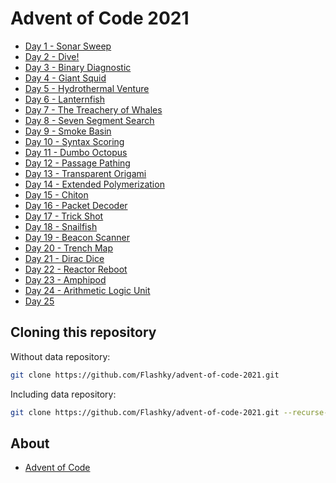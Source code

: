 # Advent of Code 2021

- [Day 1 - Sonar Sweep](https://github.com/Flashky/advent-of-code-2021/tree/master/src/main/java/com/adventofcode/flashk/day01)
- [Day 2 - Dive!](https://github.com/Flashky/advent-of-code-2021/tree/master/src/main/java/com/adventofcode/flashk/day02)
- [Day 3 - Binary Diagnostic](https://github.com/Flashky/advent-of-code-2021/tree/master/src/main/java/com/adventofcode/flashk/day03)
- [Day 4 - Giant Squid](https://github.com/Flashky/advent-of-code-2021/tree/master/src/main/java/com/adventofcode/flashk/day04)
- [Day 5 - Hydrothermal Venture](https://github.com/Flashky/advent-of-code-2021/tree/master/src/main/java/com/adventofcode/flashk/day05)
- [Day 6 - Lanternfish](https://github.com/Flashky/advent-of-code-2021/tree/master/src/main/java/com/adventofcode/flashk/day06)
- [Day 7 - The Treachery of Whales](https://github.com/Flashky/advent-of-code-2021/tree/master/src/main/java/com/adventofcode/flashk/day07)
- [Day 8 - Seven Segment Search](https://github.com/Flashky/advent-of-code-2021/tree/master/src/main/java/com/adventofcode/flashk/day08)
- [Day 9 - Smoke Basin](https://github.com/Flashky/advent-of-code-2021/tree/master/src/main/java/com/adventofcode/flashk/day09)
- [Day 10 - Syntax Scoring](https://github.com/Flashky/advent-of-code-2021/tree/master/src/main/java/com/adventofcode/flashk/day10)
- [Day 11 - Dumbo Octopus](https://github.com/Flashky/advent-of-code-2021/tree/master/src/main/java/com/adventofcode/flashk/day11)
- [Day 12 - Passage Pathing](https://github.com/Flashky/advent-of-code-2021/tree/master/src/main/java/com/adventofcode/flashk/day12)
- [Day 13 - Transparent Origami](https://github.com/Flashky/advent-of-code-2021/tree/master/src/main/java/com/adventofcode/flashk/day13)
- [Day 14 - Extended Polymerization](https://github.com/Flashky/advent-of-code-2021/tree/master/src/main/java/com/adventofcode/flashk/day14)
- [Day 15 - Chiton](https://github.com/Flashky/advent-of-code-2021/tree/master/src/main/java/com/adventofcode/flashk/day15)
- [Day 16 - Packet Decoder](https://github.com/Flashky/advent-of-code-2021/tree/master/src/main/java/com/adventofcode/flashk/day16)
- [Day 17 - Trick Shot](https://github.com/Flashky/advent-of-code-2021/tree/master/src/main/java/com/adventofcode/flashk/day17)
- [Day 18 - Snailfish](https://github.com/Flashky/advent-of-code-2021/tree/master/src/main/java/com/adventofcode/flashk/day18)
- [Day 19 - Beacon Scanner](https://github.com/Flashky/advent-of-code-2021/tree/master/src/main/java/com/adventofcode/flashk/day19)
- [Day 20 - Trench Map](https://github.com/Flashky/advent-of-code-2021/tree/master/src/main/java/com/adventofcode/flashk/day20)
- [Day 21 - Dirac Dice](https://github.com/Flashky/advent-of-code-2021/tree/master/src/main/java/com/adventofcode/flashk/day21)
- [Day 22 - Reactor Reboot](https://github.com/Flashky/advent-of-code-2021/tree/master/src/main/java/com/adventofcode/flashk/day22)
- [Day 23 - Amphipod](https://github.com/Flashky/advent-of-code-2021/tree/master/src/main/java/com/adventofcode/flashk/day23)
- [Day 24 - Arithmetic Logic Unit](https://github.com/Flashky/advent-of-code-2021/tree/master/src/main/java/com/adventofcode/flashk/day24)
- [Day 25](https://github.com/Flashky/advent-of-code-2021/tree/master/src/main/java/com/adventofcode/flashk/day25)

## Cloning this repository

Without data repository:

```bash
git clone https://github.com/Flashky/advent-of-code-2021.git
```

Including data repository:

```bash
git clone https://github.com/Flashky/advent-of-code-2021.git --recurse-submodules
```

## About

- [Advent of Code](https://adventofcode.com/2021/about)


